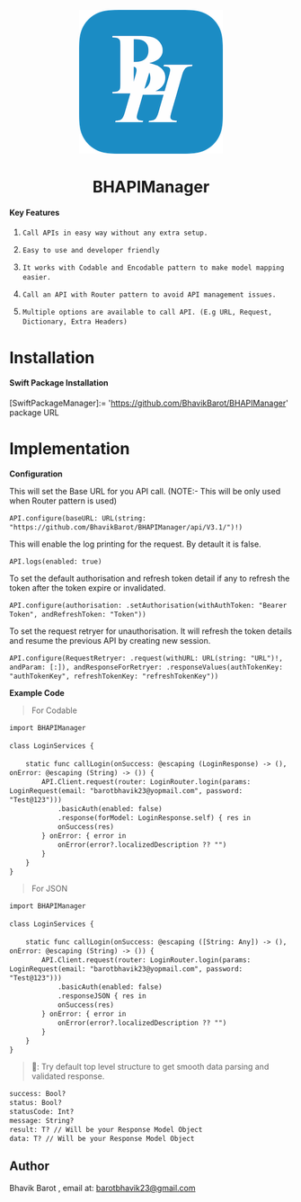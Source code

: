 <p align="center">
  <img src="https://github.com/BhavikBarot/BHTextFieldManager/blob/master/res/BHTextFieldManagerIcon.png" alt="Icon"/>
</p>
<H1 align="center">BHAPIManager</H1>

#### Key Features

1) `Call APIs in easy way without any extra setup.`

2) `Easy to use and developer friendly`

3) `It works with Codable and Encodable pattern to make model mapping easier.`

4) `Call an API with Router pattern to avoid API management issues.`

5) `Multiple options are available to call API. (E.g URL, Request, Dictionary, Extra Headers)`

Installation
==========================
#### Swift Package Installation

[SwiftPackageManager]:= 'https://github.com/BhavikBarot/BHAPIManager' package URL

Implementation
==========================

**Configuration**

This will set the Base URL for you API call. (NOTE:- This will be only used when Router pattern is used)
```
API.configure(baseURL: URL(string: "https://github.com/BhavikBarot/BHAPIManager/api/V3.1/")!)
```

This will enable the log printing for the request. By detault it is false.
```
API.logs(enabled: true)
```

To set the default authorisation and refresh token detail if any to refresh the token after the token expire or invalidated.
```
API.configure(authorisation: .setAuthorisation(withAuthToken: "Bearer Token", andRefreshToken: "Token"))
```

To set the request retryer for unauthorisation. It will refresh the token details and resume the previous API by creating new session.
```
API.configure(RequestRetryer: .request(withURL: URL(string: "URL")!, andParam: [:]), andResponseForRetryer: .responseValues(authTokenKey: "authTokenKey", refreshTokenKey: "refreshTokenKey"))
```

**Example Code**
> For Codable
```
import BHAPIManager

class LoginServices {
    
    static func callLogin(onSuccess: @escaping (LoginResponse) -> (), onError: @escaping (String) -> ()) {
        API.Client.request(router: LoginRouter.login(params: LoginRequest(email: "barotbhavik23@yopmail.com", password: "Test@123")))
            .basicAuth(enabled: false)
            .response(forModel: LoginResponse.self) { res in
            onSuccess(res)
        } onError: { error in
            onError(error?.localizedDescription ?? "")
        }
    }
}
```
> For JSON

```
import BHAPIManager

class LoginServices {
    
    static func callLogin(onSuccess: @escaping ([String: Any]) -> (), onError: @escaping (String) -> ()) {
        API.Client.request(router: LoginRouter.login(params: LoginRequest(email: "barotbhavik23@yopmail.com", password: "Test@123")))
            .basicAuth(enabled: false)
            .responseJSON { res in
            onSuccess(res)
        } onError: { error in
            onError(error?.localizedDescription ?? "")
        }
    }
}
```

> 🚧: Try default top level structure to get smooth data parsing and validated response.
```
success: Bool?
status: Bool?
statusCode: Int?
message: String?
result: T? // Will be your Response Model Object
data: T? // Will be your Response Model Object
```

Author
---
Bhavik Barot , email at: barotbhavik23@gmail.com
